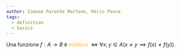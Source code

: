 ```yaml
---
author: Simone Parente Martone, Mario Penna
tags:
  - definition
  - basics
---
```

Una funzione $f: A \rightarrow B$ è <span style="color:#ffbe0a">iniettiva</span> $\iff \forall x,y \in A (x \neq y \implies f(x)\neq f(y))$.
